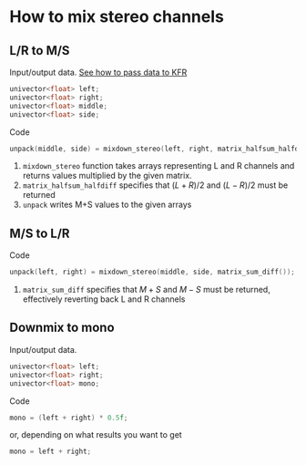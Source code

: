 # How to mix stereo channels

## L/R to M/S

Input/output data. [See how to pass data to KFR](basics.md)
```c++
univector<float> left;
univector<float> right;
univector<float> middle;
univector<float> side;
```
Code
```c++
unpack(middle, side) = mixdown_stereo(left, right, matrix_halfsum_halfdiff());
```

1. `mixdown_stereo` function takes arrays representing L and R channels and returns values multiplied by the given matrix. 
1. `matrix_halfsum_halfdiff` specifies that $(L+R)/2$ and $(L-R)/2$ must be returned
1. `unpack` writes M+S values to the given arrays

## M/S to L/R

Code
```c++
unpack(left, right) = mixdown_stereo(middle, side, matrix_sum_diff());
```
1. `matrix_sum_diff` specifies that $M+S$ and $M-S$ must be returned, effectively reverting back L and R channels


## Downmix to mono

Input/output data.
```c++
univector<float> left;
univector<float> right;
univector<float> mono;
```
Code
```c++
mono = (left + right) * 0.5f;
```
or, depending on what results you want to get
```c++
mono = left + right;
```
